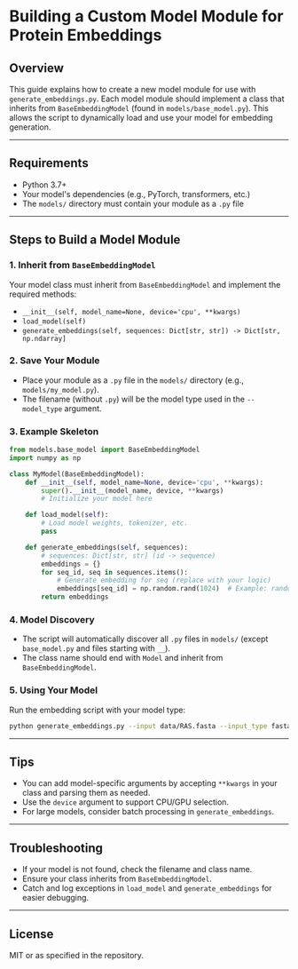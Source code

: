 # Building a Custom Model Module for Protein Embeddings

## Overview
This guide explains how to create a new model module for use with `generate_embeddings.py`. Each model module should implement a class that inherits from `BaseEmbeddingModel` (found in `models/base_model.py`). This allows the script to dynamically load and use your model for embedding generation.

---

## Requirements
- Python 3.7+
- Your model's dependencies (e.g., PyTorch, transformers, etc.)
- The `models/` directory must contain your module as a `.py` file

---

## Steps to Build a Model Module

### 1. Inherit from `BaseEmbeddingModel`
Your model class must inherit from `BaseEmbeddingModel` and implement the required methods:
- `__init__(self, model_name=None, device='cpu', **kwargs)`
- `load_model(self)`
- `generate_embeddings(self, sequences: Dict[str, str]) -> Dict[str, np.ndarray]`

### 2. Save Your Module
- Place your module as a `.py` file in the `models/` directory (e.g., `models/my_model.py`).
- The filename (without `.py`) will be the model type used in the `--model_type` argument.

### 3. Example Skeleton
```python
from models.base_model import BaseEmbeddingModel
import numpy as np

class MyModel(BaseEmbeddingModel):
    def __init__(self, model_name=None, device='cpu', **kwargs):
        super().__init__(model_name, device, **kwargs)
        # Initialize your model here

    def load_model(self):
        # Load model weights, tokenizer, etc.
        pass

    def generate_embeddings(self, sequences):
        # sequences: Dict[str, str] (id -> sequence)
        embeddings = {}
        for seq_id, seq in sequences.items():
            # Generate embedding for seq (replace with your logic)
            embeddings[seq_id] = np.random.rand(1024)  # Example: random vector
        return embeddings
```

### 4. Model Discovery
- The script will automatically discover all `.py` files in `models/` (except `base_model.py` and files starting with `__`).
- The class name should end with `Model` and inherit from `BaseEmbeddingModel`.

### 5. Using Your Model
Run the embedding script with your model type:
```bash
python generate_embeddings.py --input data/RAS.fasta --input_type fasta --model_type my_model --output embeddings.pkl
```

---

## Tips
- You can add model-specific arguments by accepting `**kwargs` in your class and parsing them as needed.
- Use the `device` argument to support CPU/GPU selection.
- For large models, consider batch processing in `generate_embeddings`.

---

## Troubleshooting
- If your model is not found, check the filename and class name.
- Ensure your class inherits from `BaseEmbeddingModel`.
- Catch and log exceptions in `load_model` and `generate_embeddings` for easier debugging.

---

## License
MIT or as specified in the repository.
